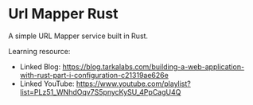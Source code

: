 # Url Mapper Rust

A simple URL Mapper service built in Rust.

Learning resource:
- Linked Blog: https://blog.tarkalabs.com/building-a-web-application-with-rust-part-i-configuration-c21319ae626e
- Linked YouTube: https://www.youtube.com/playlist?list=PLz51_WNhdOqv7S5pnycKySU_4PpCagU4Q

